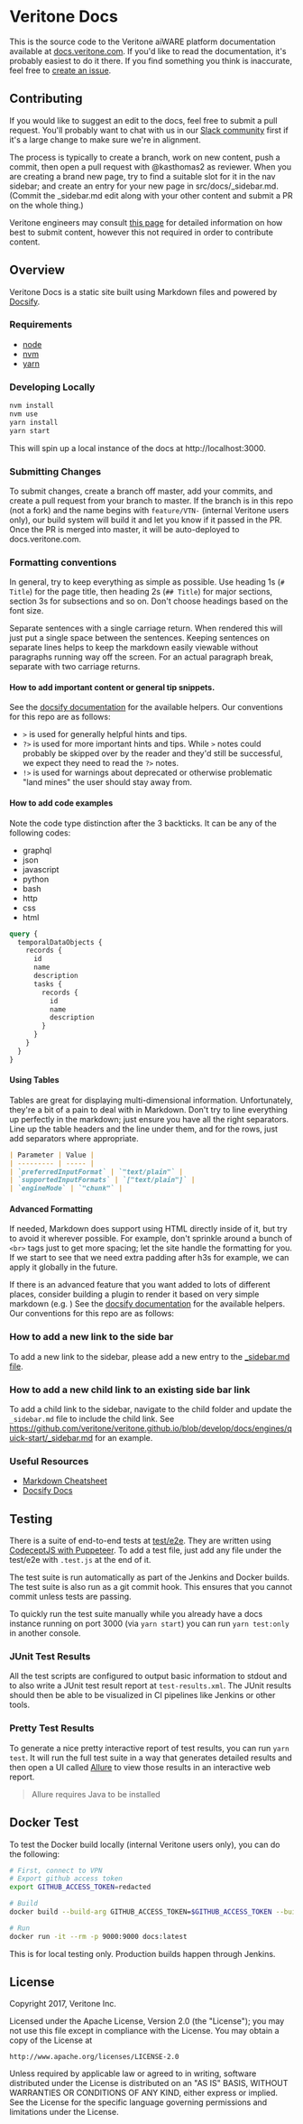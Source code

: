 # Veritone Docs

This is the source code to the Veritone aiWARE platform documentation available at [docs.veritone.com](https://docs.veritone.com).
If you'd like to read the documentation, it's probably easiest to do it there.
If you find something you think is inaccurate, feel free to [create an issue](https://github.com/veritone/docs/issues/new).

## Contributing

If you would like to suggest an edit to the docs, feel free to submit a pull request.
You'll probably want to chat with us in our [Slack community][veri-slack] first if it's a large change
to make sure we're in alignment.

The process is typically to create a branch, work on new content, push a commit, then open a pull request with @kasthomas2 as reviewer. When you are creating a brand new page, try to find a suitable slot for it in the nav sidebar; and create an entry for your new page in src/docs/\_sidebar.md. (Commit the \_sidebar.md edit along with your other content and submit a PR on the whole thing.)

Veritone engineers may consult [this page](https://steel-ventures.atlassian.net/wiki/spaces/VT/pages/888279528/Contribute+to+docs.veritone.com) for detailed information on how best to submit content, however this not required in order to contribute content.

## Overview

Veritone Docs is a static site built using Markdown files and powered by [Docsify][docsify].

### Requirements

- [node](https://nodejs.org)
- [nvm](http://nvm.sh)
- [yarn](https://yarnpkg.com)

### Developing Locally

```bash
nvm install
nvm use 
yarn install
yarn start
```

This will spin up a local instance of the docs at http://localhost:3000.

### Submitting Changes

To submit changes, create a branch off master, add your commits, and create a pull request from your branch to master.
If the branch is in this repo (not a fork) and the name begins with `feature/VTN-` (internal Veritone users only),
our build system will build it and let you know if it passed in the PR.
Once the PR is merged into master, it will be auto-deployed to docs.veritone.com.

### Formatting conventions

In general, try to keep everything as simple as possible.
Use heading 1s (`# Title`) for the page title, then heading 2s (`## Title`) for major sections, section 3s for subsections and so on.
Don't choose headings based on the font size.

Separate sentences with a single carriage return.
When rendered this will just put a single space between the sentences.
Keeping sentences on separate lines helps to keep the markdown easily viewable without paragraphs running way off the screen.
For an actual paragraph break, separate with two carriage returns.

#### How to add important content or general tip snippets.

See the [docsify documentation](https://docsify.js.org/#/helpers) for the available helpers.
Our conventions for this repo are as follows:

- `>` is used for generally helpful hints and tips.
- `?>` is used for more important hints and tips.
While `>` notes could probably be skipped over by the reader and they'd still be successful, we expect they need to read the `?>` notes.
- `!>` is used for warnings about deprecated or otherwise problematic "land mines" the user should stay away from.


#### How to add code examples

Note the code type distinction after the 3 backticks.  It can be any of the following codes:

- graphql
- json
- javascript
- python
- bash
- http
- css
- html

```graphql
query {
  temporalDataObjects {
    records {
      id
      name
      description
      tasks {
        records {
          id
          name
          description
        }
      }
    }
  }
}
```

#### Using Tables

Tables are great for displaying multi-dimensional information.
Unfortunately, they're a bit of a pain to deal with in Markdown.
Don't try to line everything up perfectly in the markdown; just ensure you have all the right separators.
Line up the table headers and the line under them, and for the rows, just add separators where appropriate.

```markdown
| Parameter | Value |
| --------- | ----- |
| `preferredInputFormat` | `"text/plain"` |
| `supportedInputFormats` | `["text/plain"]` |
| `engineMode` | `"chunk"` |
```

#### Advanced Formatting

If needed, Markdown does support using HTML directly inside of it, but try to avoid it wherever possible.
For example, don't sprinkle around a bunch of `<br>` tags just to get more spacing; let the site handle the formatting for you.
If we start to see that we need extra padding after h3s for example, we can apply it globally in the future.

If there is an advanced feature that you want added to lots of different places, consider building a plugin to render it based on very simple markdown (e.g. )
See the [docsify documentation](https://docsify.js.org/#/helpers) for the available helpers.
Our conventions for this repo are as follows:

### How to add a new link to the side bar

To add a new link to the sidebar, please add a new entry to the [_sidebar.md file](docs/_sidebar.md).

### How to add a new child link to an existing side bar link

To add a child link to the sidebar, navigate to the child folder and update the `_sidebar.md` file to include the child link.
See https://github.com/veritone/veritone.github.io/blob/develop/docs/engines/quick-start/_sidebar.md for an example.

### Useful Resources

- [Markdown Cheatsheet][markdown-cheat]
- [Docsify Docs][docsify]

## Testing

There is a suite of end-to-end tests at [test/e2e](test/e2e).
They are written using [CodeceptJS with Puppeteer](https://codecept.io/puppeteer).
To add a test file, just add any file under the test/e2e with `.test.js` at the end of it.

The test suite is run automatically as part of the Jenkins and Docker builds.
The test suite is also run as a git commit hook.
This ensures that you cannot commit unless tests are passing.

To quickly run the test suite manually while you already have a docs instance running on port 3000 (via `yarn start`)
you can run `yarn test:only` in another console.

### JUnit Test Results

All the test scripts are configured to output basic information to stdout and to also write a JUnit test result report at `test-results.xml`.
The JUnit results should then be able to be visualized in CI pipelines like Jenkins or other tools.

### Pretty Test Results

To generate a nice pretty interactive report of test results, you can run `yarn test`.
It will run the full test suite in a way that generates detailed results and then open a UI called [Allure](http://allure.qatools.ru/) to view those results in an interactive web report.

> Allure requires Java to be installed

## Docker Test

To test the Docker build locally (internal Veritone users only), you can do the following:

```bash
# First, connect to VPN
# Export github access token
export GITHUB_ACCESS_TOKEN=redacted

# Build
docker build --build-arg GITHUB_ACCESS_TOKEN=$GITHUB_ACCESS_TOKEN --build-arg ENVIRONMENT=dev -t docs .

# Run
docker run -it --rm -p 9000:9000 docs:latest
```

This is for local testing only.  Production builds happen through Jenkins.

## License

Copyright 2017, Veritone Inc.

Licensed under the Apache License, Version 2.0 (the "License");
you may not use this file except in compliance with the License.
You may obtain a copy of the License at

    http://www.apache.org/licenses/LICENSE-2.0

Unless required by applicable law or agreed to in writing, software
distributed under the License is distributed on an "AS IS" BASIS,
WITHOUT WARRANTIES OR CONDITIONS OF ANY KIND, either express or implied.
See the License for the specific language governing permissions and
limitations under the License.

[docsify]: https://docsify.js.org/#/?id=docsify
[markdown-cheat]: https://github.com/adam-p/markdown-here/wiki/Markdown-Cheatsheet
[veri-slack]: https://chat.veritone.com
